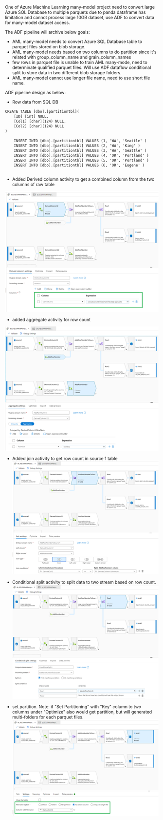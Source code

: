 One of Azure Machine Learning many-model project need to convert large Azure SQL Database to multiple parquets due to panda dataframe has limitation and cannot process large 10GB dataset, use ADF to convert data for many-model dataset access. 

The ADF pipeline will archive below goals:
* AML many-model needs to convert Azure SQL Database table to parquet files stored on blob storage. 
* AML many-model needs based on two columns to do partition since it's related with group_column_name and grain_column_names 
* few rows in parquet file is unable to train AML many-mode, need to determinate qualified parquet files. Will use ADF dataflow conditional split to store data in two different blob storage folders. 
* AML many-model cannot use longer file name, need to use short file name. 

ADF pipeline design as below:

* Row data from SQL DB

```
CREATE TABLE [dbo].[partitiontbl](
	[ID] [int] NULL,
	[Col1] [char](124) NULL,
	[Col2] [char](124) NULL
)

	INSERT INTO [dbo].[partitiontbl] VALUES (1, 'WA', 'Seattle' ) 
	INSERT INTO [dbo].[partitiontbl] VALUES (2, 'WA', 'King' )  
	INSERT INTO [dbo].[partitiontbl] VALUES (3, 'WA', 'Seattle' )  
	INSERT INTO [dbo].[partitiontbl] VALUES (4, 'OR', 'Portland' )  
	INSERT INTO [dbo].[partitiontbl] VALUES (5, 'OR', 'Portland' )  
	INSERT INTO [dbo].[partitiontbl] VALUES (6, 'OR', 'Eugene' )  


```

* Added Derived column activity to get a combined column from the two columns of raw table

![Get Row Count](./Images/DataFlow-DerivedColumn.png)

* added aggregate activity for row count

![Get Row Count](./Images/DataFlow-Aggregate-RowCount.png)

* Added join activity to get row count in source 1 table
![Get Row Count](./Images/DataFlow-InnerJoin.png)

* Conditional split activity to split data to two stream based on row count. 
![Get Row Count](./Images/DataFlow-ConditionalSplit.png)

* set partition. Note: if "Set Partitioning" with "Key" column to two columns under "Optimize" also would get partition, but will generated multi-folders for each parquet files. 
![Get Row Count](./Images/DataFlow-Partition.png)